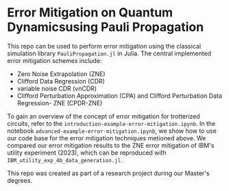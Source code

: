 # Error Mitigation on Quantum Dynamicsusing Pauli Propagation
This repo can be used to perform error mitigation using the classical simulation library $`\texttt{PauliPropagation.jl}`$ in Julia. The central implemented error mitigation schemes include:
- Zero Noise Extrapolation (ZNE)
- Clifford Data Regression (CDR)
- variable noise CDR (vnCDR)
- Clifford Perturbation Approximation (CPA) and Clifford Perturbation Data Regression- ZNE (CPDR-ZNE)

To gain an overview of the concept of error mitigation for trotterized circuits, refer to the $`\texttt{introduction-example-error-mitigation.ipynb}`$.
In the notebook $`\texttt{advanced-example-error-mitigation.ipynb}`$, we show how to use our code base for the error mitigation techniques metioned above.
We compared our error mitigation results to the ZNE error mitigation of IBM's utility experiment (2023), which can be reproduced with $`\texttt{IBM_utility_exp_4b_data_generation.jl}`$.

 This repo was created as part of a research project during our Master's degrees. 
